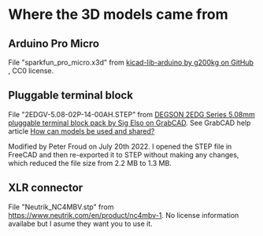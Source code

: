 # Where the 3D models came from

## Arduino Pro Micro

File "sparkfun_pro_micro.x3d" from [kicad-lib-arduino by g200kg on GitHub](https://github.com/g200kg/kicad-lib-arduino/blob/main/Arduino.3dshapes/sparkfun_pro_micro.x3d) , CC0 license.

## Pluggable terminal block

File "2EDGV-5.08-02P-14-00AH.STEP" from [DEGSON 2EDG Series 5.08mm pluggable terminal block pack by Sig Elso on GrabCAD](https://grabcad.com/library/degson-2edg-series-5-08mm-pluggable-terminal-block-pack-1/details?folder_id=9836725). See GrabCAD help article [How can models be used and shared?](https://help.grabcad.com/article/246-how-can-models-be-used-and-shared)

Modified by Peter Froud on July 20th 2022. I opened the STEP file in FreeCAD and then re-exported it to STEP without making any changes, which reduced the file size from 2.2 MB to 1.3 MB.

## XLR connector

File "Neutrik_NC4MBV.stp" from https://www.neutrik.com/en/product/nc4mbv-1. No license information availabe but I asume they want you to use it.
